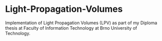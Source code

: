 Light-Propagation-Volumes
=========================

Implementation of Light Propagation Volumes (LPV) as part of my Diploma thesis at Faculty of Information Technology at Brno University of Technology.
